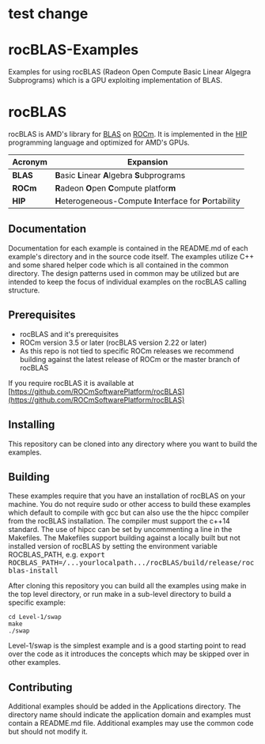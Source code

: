 # test change
# rocBLAS-Examples
Examples for using rocBLAS (Radeon Open Compute Basic Linear Algegra Subprograms) which is a GPU exploiting implementation of BLAS.

# rocBLAS
rocBLAS is AMD's library for [BLAS](http://www.netlib.org/blas/) on [ROCm](https://rocm.github.io/install.html).
It is implemented in the [HIP](https://github.com/ROCm-Developer-Tools/HIP)
programming language and optimized for AMD's GPUs.

|Acronym      | Expansion                                                   |
|-------------|-------------------------------------------------------------|
|**BLAS**     | **B**asic **L**inear **A**lgebra **S**ubprograms            |
|**ROCm**     | **R**adeon **O**pen **C**ompute platfor**m**                |
|**HIP**      | **H**eterogeneous-Compute **I**nterface for **P**ortability |

## Documentation
Documentation for each example is contained in the README.md of each example's directory and in the source code itself.
The examples utilize C++ and some shared helper code which is all contained in the common directory.   The design patterns used in common may be utilized but are intended to keep the focus of individual examples on the rocBLAS calling structure.

## Prerequisites
* rocBLAS and it's prerequisites
* ROCm version 3.5 or later (rocBLAS version 2.22 or later)
* As this repo is not tied to specific ROCm releases we recommend building against the latest release of ROCm or the master branch of rocBLAS

If you require rocBLAS it is available at
[https://github.com/ROCmSoftwarePlatform/rocBLAS](https://github.com/ROCmSoftwarePlatform/rocBLAS)

## Installing
This repository can be cloned into any directory where you want to build the examples.

## Building
These examples require that you have an installation of rocBLAS on your machine.  You do not require sudo or other access to build these examples which default to compile with gcc but can also use the the hipcc compiler from the rocBLAS installation.  The compiler must support the c++14 standard. The use of hipcc can be set by uncommenting a line in the Makefiles.  The Makefiles support building against a locally built but not installed version of rocBLAS by setting the environment variable ROCBLAS_PATH, e.g.
<tt>export ROCBLAS_PATH=/...yourlocalpath.../rocBLAS/build/release/rocblas-install</tt>

After cloning this repository you can build all the examples using make in the top level directory, or run make in a sub-level directory to build a specific example:

    cd Level-1/swap
    make
    ./swap

Level-1/swap is the simplest example and is a good starting point to read over the code as it introduces the concepts which may be skipped over in other examples.

## Contributing
Additional examples should be added in the Applications directory.  The directory name should indicate the application domain and examples must contain a README.md file.   Additional examples may use the common code but should not modify it.

